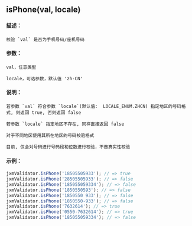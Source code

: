 
## isPhone(val, locale)

#### 描述：

    校验 `val` 是否为手机号码/座机号码

#### 参数：

    val，任意类型

    locale，可选参数，默认值 'zh-CN'

#### 说明：

    若参数 `val` 符合参数 `locale`(默认值:  LOCALE_ENUM.ZHCN) 指定地区的号码格式, 则返回 true, 否则返回 false

    若参数 `locale` 指定地区不存在, 同样直接返回 false

    对于不同地区使用其所在地区的号码校验格式

    目前, 仅会对号码进行号码段和位数进行校验，不做真实性校验

#### 示例：

```javascript
jxmValidator.isPhone('18505505933'); // => true
jxmValidator.isPhone('28505505933'); // => false
jxmValidator.isPhone('185055059334'); // => false
jxmValidator.isPhone('1850550593'); // => false
jxmValidator.isPhone('1850550 933'); // => false
jxmValidator.isPhone('1850550-933'); // => false
jxmValidator.isPhone('7632614'); // => true
jxmValidator.isPhone('0550-7632614'); // => true
jxmValidator.isPhone('185055059334'); // => false
```

